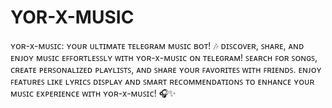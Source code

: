 # YOR-X-MUSIC
ʏᴏʀ-x-ᴍᴜꜱɪᴄ: ʏᴏᴜʀ ᴜʟᴛɪᴍᴀᴛᴇ ᴛᴇʟᴇɢʀᴀᴍ ᴍᴜꜱɪᴄ ʙᴏᴛ! 🎶  ᴅɪꜱᴄᴏᴠᴇʀ, ꜱʜᴀʀᴇ, ᴀɴᴅ ᴇɴᴊᴏʏ ᴍᴜꜱɪᴄ ᴇꜰꜰᴏʀᴛʟᴇꜱꜱʟʏ ᴡɪᴛʜ ʏᴏʀ-x-ᴍᴜꜱɪᴄ ᴏɴ ᴛᴇʟᴇɢʀᴀᴍ! ꜱᴇᴀʀᴄʜ ꜰᴏʀ ꜱᴏɴɢꜱ, ᴄʀᴇᴀᴛᴇ ᴘᴇʀꜱᴏɴᴀʟɪᴢᴇᴅ ᴘʟᴀʏʟɪꜱᴛꜱ, ᴀɴᴅ ꜱʜᴀʀᴇ ʏᴏᴜʀ ꜰᴀᴠᴏʀɪᴛᴇꜱ ᴡɪᴛʜ ꜰʀɪᴇɴᴅꜱ. ᴇɴᴊᴏʏ ꜰᴇᴀᴛᴜʀᴇꜱ ʟɪᴋᴇ ʟʏʀɪᴄꜱ ᴅɪꜱᴘʟᴀʏ ᴀɴᴅ ꜱᴍᴀʀᴛ ʀᴇᴄᴏᴍᴍᴇɴᴅᴀᴛɪᴏɴꜱ ᴛᴏ ᴇɴʜᴀɴᴄᴇ ʏᴏᴜʀ ᴍᴜꜱɪᴄ ᴇxᴘᴇʀɪᴇɴᴄᴇ ᴡɪᴛʜ ʏᴏʀ-x-ᴍᴜꜱɪᴄ! 🎧✨
